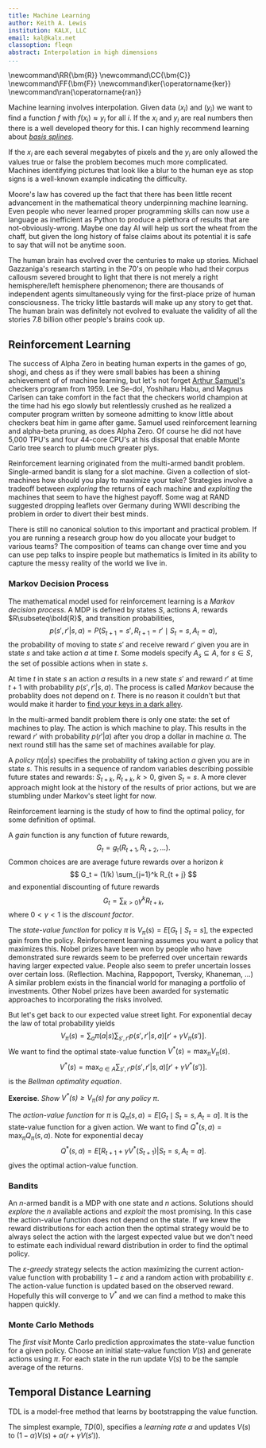```yaml
---
title: Machine Learning
author: Keith A. Lewis
institution: KALX, LLC
email: kal@kalx.net
classoption: fleqn
abstract: Interpolation in high dimensions
...
```


\newcommand\RR{\bm{R}}
\newcommand\CC{\bm{C}}
\newcommand\FF{\bm{F}}
\newcommand\ker{\operatorname{ker}}
\newcommand\ran{\operatorname{ran}}

Machine learning involves interpolation. Given data $(x_i)$ and $(y_i)$ we
want to find a function $f$ with $f(x_i) \approx y_i$ for all $i$.
If the $x_i$ and $y_i$ are real numbers then there is a well developed
theory for this. I can highly recommend learning about
[_basis splines_](https://apps.dtic.mil/dtic/tr/fulltext/u2/a172773.pdf).

If the $x_i$ are each several megabytes of pixels and the $y_i$ are only
allowed the values true or false the problem becomes much more complicated.
Machines identifying pictures that look like a blur to
the human eye as stop signs is a well-known example indicating the
difficulty.

Moore's law has covered up the fact that there has been little recent
advancement in the mathematical theory underpinning machine learning.
Even people who never learned proper programming skills can now use
a language as inefficient as Python to produce a plethora of results that
are not-obviously-wrong. Maybe one day AI will help us sort the
wheat from the chaff, but given the long history of false claims about
its potential it is safe to say that will not be anytime soon.

The human brain has evolved over the centuries to make up stories.
Michael Gazzaniga's research starting in the 70's on people who had
their corpus callousm severed brought to light that there is not merely
a right hemisphere/left hemisphere phenomenon; there are thousands of
independent agents simultaneously vying for the first-place prize of
human consciousness. The tricky little bastards will make up any story
to get that. The human brain was definitely not evolved to evaluate the
validity of all the stories 7.8 billion other people's brains cook up.

## Reinforcement Learning

The success of Alpha Zero in beating human experts in the games
of go, shogi, and chess as if they were small babies has been a
shining achievement of of machine learning, but let's not forget [Arthur
Samuel's](https://history-computer.com/arthur-samuel-biography-history-and-inventions/)
checkers program from 1959. Lee Se-dol, Yoshiharu Habu, and Magnus
Carlsen can take comfort in the fact that the checkers world champion
at the time had his ego slowly but relentlessly crushed as he realized
a computer program written by someone admitting to know little about
checkers beat him in game after game.
Samuel used reinforcement learning and alpha-beta pruning, as does Alpha Zero.
Of course he did not have 5,000 TPU's and four 44-core CPU's at his disposal
that enable Monte Carlo tree search to plumb much greater plys. 

Reinforcement learning originated from the multi-armed bandit problem.
Single-armed bandit is slang for a slot machine. Given a collection of slot-machines
how should you play to maximize your take? Strategies involve
a tradeoff between _exploring_ the returns of each machine and _exploiting_
the machines that seem to have the highest payoff.
Some wag at RAND suggested dropping leaflets over Germany during WWII describing
the problem in order to divert their best minds.

There is still no canonical solution to this important and practical problem. If
you are running a research group how do you allocate your budget to various teams?
The composition of teams can change over time and you can use pep talks to
inspire people but mathematics is limited in its ability to capture the
messy reality of the world we live in. 

### Markov Decision Process

The mathematical model used for reinforcement learning is a _Markov decision process_.
A MDP is defined by states $S$, actions $A$, rewards
$R\subseteq\bold{R}$, and transition probabilities, 
$$
	p(s',r'|s,a) = P(S_{t+1} = s', R_{t+1} = r'\mid S_t = s, A_t = a),
$$
the probability of moving to state $s'$ and receive reward $r'$ given you are in
state $s$ and take action $a$ at time $t$.
Some models specify $A_s\subseteq A$, for $s\in S$, the set of possible
actions when in state $s$.

At time $t$ in state $s$ an action $a$ results in a new
state $s'$ and reward $r'$ at time $t+1$ with probability $p(s',r'|s,a)$.
The process is called _Markov_ because the probablity does not depend on $t$.
There is no reason it couldn't but that would make it harder to [find
your keys in a dark alley](https://axispraxis.wordpress.com/2016/03/24/the-streetlight-effect-a-metaphor-for-knowledge-and-ignorance/). 

In the multi-armed bandit problem there is only one state:
the set of machines to play. The action is which machine to play.
This results in the reward $r'$ with probability $p(r'|a)$
after you drop a dollar in machine $a$. The next round still has the same
set of machines available for play.

A _policy_ $π(a|s)$ specifies the probability of taking action $a$
given you are in state $s$. This results in a sequence of random
variables describing possible future states and rewards: $S_{t + k}$,
$R_{t + k}$, $k > 0$, given $S_t = s$.
A more clever approach might look at the
history of the results of prior actions, but we are stumbling under
Markov's steet light for now.

Reinforcement learning is the study of how to find the optimal policy,
for some definition of optimal.

A _gain_ function is any function of future rewards,
$$
G_t = g_t(R_{t+1}, R_{t+2}, \ldots).
$$
Common choices are are average future rewards over a horizon $k$
$$
G_t = (1/k) \sum_{j=1}^k R_{t + j}
$$
and exponential discounting of future rewards 
$$
G_t = \sum_{k > 0} γ^k R_{t + k},
$$
where $0<γ<1$ is the _discount factor_.

The _state-value function_ for policy $π$ is $V_π(s) = E[G_t\mid S_t = s]$,
the expected gain from the policy.  Reinforcement learning assumes
you want a policy that maximizes this.  Nobel prizes have been won by
people who have demonstrated sure rewards seem to be preferred over uncertain rewards
having larger expected value. People also seem to prefer uncertain losses
over certain loss. (Reflection. Machina, Rappoport, Tversky, Khaneman, ...)
A similar problem exists in the financial world for managing a portfolio
of investments. Other Nobel prizes have been awarded for systematic
approaches to incorporating the risks involved.

But let's get back to our expected value street light.
For exponential decay the law of total probability yields
$$
V_π(s) = \sum_a π(a|s) \sum_{s',r'} p(s',r'|s,a)[r' + γ V_π(s')].
$$
We want to find the optimal state-value function $V^*(s) = \max_π V_π(s)$.
$$
V^*(s) = \max_{a\in A} \sum_{s',r'} p(s',r'|s,a)[r' + γ V^*(s')].
$$
is the _Bellman optimality equation_.

__Exercise__. _Show $V^*(s) \ge V_π(s)$ for any policy $π$_.

The _action-value function_ for $π$ is $Q_π(s,a) = E[G_t\mid S_t = s, A_t = a]$.
It is the state-value function for a given action.  We want
to find $Q^*(s,a) = \max_π Q_π(s,a)$.  Note for exponential decay
$$
Q^*(s,a) = E[R_{t+1} + γ V^*(S_{t+1})|S_t = s, A_t = a].
$$
gives the optimal action-value function.

### Bandits

An $n$-armed bandit is a MDP with one state and $n$ actions.  Solutions
should _explore_ the $n$ available actions and _exploit_ the most
promising. In this case the action-value function does not depend on
the state.  If we knew the reward distributions for each action then the
optimal strategy would be to always select the action with the largest
expected value but we don't need to estimate each individual reward
distribution in order to find the optimal policy.

The _$ε$-greedy_ strategy selects the action maximizing the current
action-value function with probability $1-ε$ and a random action
with probability $ε$. The action-value function is updated based
on the observed reward. Hopefully this will converge to $V^*$
and we can find a method to make this happen quickly.

### Monte Carlo Methods

The _first visit_ Monte Carlo prediction approximates the state-value function for a given policy.
Choose an initial state-value function $V(s)$ and generate actions using $π$.
For each state in the run update $V(s)$ to be the sample average of the returns.

## Temporal Distance Learning

TDL is a model-free method that learns by bootstrapping the value function.

The simplest example, $TD(0)$, specifies a _learning rate_ $α$ and updates
$V(s)$ to $(1 - α)V(s) + α(r + γV(s'))$.
